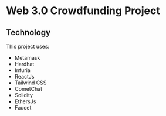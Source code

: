 # Web 3.0 Crowdfunding Project

## Technology

This project uses:

- Metamask
- Hardhat
- Infuria
- ReactJs
- Tailwind CSS
- CometChat
- Solidity
- EthersJs
- Faucet
